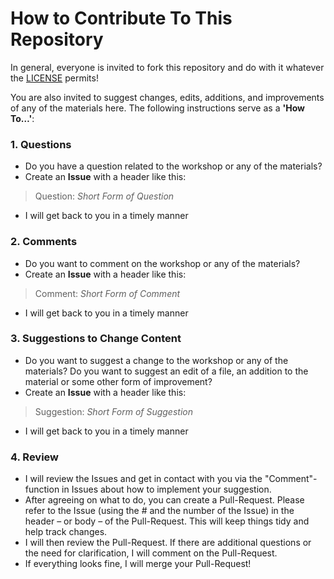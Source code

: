 # How to Contribute To This Repository

In general, everyone is invited to fork this repository and do with it whatever the [LICENSE](LICENSE.txt) permits!

You are also invited to suggest changes, edits, additions, and improvements of any of the materials here. The following instructions serve as a **'How To…'**:

### 1. Questions
* Do you have a question related to the workshop or any of the materials?
* Create an **Issue** with a header like this:

> Question: *Short Form of Question*

* I will get back to you in a timely manner

### 2. Comments
* Do you want to comment on the workshop or any of the materials?
* Create an **Issue** with a header like this:

> Comment: *Short Form of Comment*

* I will get back to you in a timely manner

### 3. Suggestions to Change Content
* Do you want to suggest a change to the workshop or any of the materials?
Do you want to suggest an edit of a file, an addition to the material or some other form of improvement?
* Create an **Issue** with a header like this:

> Suggestion: *Short Form of Suggestion*

* I will get back to you in a timely manner

### 4. Review
* I will review the Issues and get in contact with you via the "Comment"-function in Issues about how to implement your suggestion.
* After agreeing on what to do, you can create a Pull-Request. Please refer to the Issue (using the # and the number of the Issue) in the header – or body – of the Pull-Request. This will keep things tidy and help track changes.
* I will then review the Pull-Request. If there are additional questions or the need for clarification, I will comment on the Pull-Request.
* If everything looks fine, I will merge your Pull-Request!

